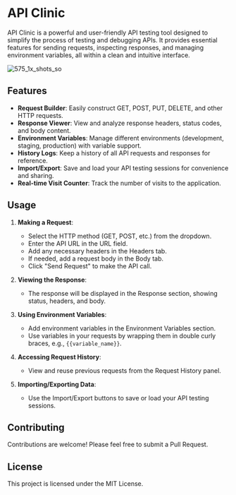 # API Clinic
API Clinic is a powerful and user-friendly API testing tool designed to simplify the process of testing and debugging APIs. It provides essential features for sending requests, inspecting responses, and managing environment variables, all within a clean and intuitive interface.

![575_1x_shots_so](https://github.com/user-attachments/assets/4aaeab8c-24ad-45e5-b988-0051085dd774)

## Features

- **Request Builder**: Easily construct GET, POST, PUT, DELETE, and other HTTP requests.
- **Response Viewer**: View and analyze response headers, status codes, and body content.
- **Environment Variables**: Manage different environments (development, staging, production) with variable support.
- **History Logs**: Keep a history of all API requests and responses for reference.
- **Import/Export**: Save and load your API testing sessions for convenience and sharing.
- **Real-time Visit Counter**: Track the number of visits to the application.

## Usage

1. **Making a Request**:
   - Select the HTTP method (GET, POST, etc.) from the dropdown.
   - Enter the API URL in the URL field.
   - Add any necessary headers in the Headers tab.
   - If needed, add a request body in the Body tab.
   - Click "Send Request" to make the API call.

2. **Viewing the Response**:
   - The response will be displayed in the Response section, showing status, headers, and body.

3. **Using Environment Variables**:
   - Add environment variables in the Environment Variables section.
   - Use variables in your requests by wrapping them in double curly braces, e.g., `{{variable_name}}`.

4. **Accessing Request History**:
   - View and reuse previous requests from the Request History panel.

5. **Importing/Exporting Data**:
   - Use the Import/Export buttons to save or load your API testing sessions.

## Contributing

Contributions are welcome! Please feel free to submit a Pull Request.

## License

This project is licensed under the MIT License.
